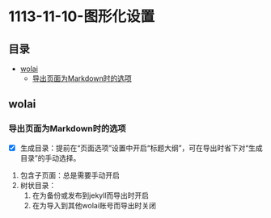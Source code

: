 # 1113-11-10-图形化设置

## 目录

-   [wolai](#wolai)
    -   [导出页面为Markdown时的选项](#导出页面为Markdown时的选项)

## wolai

### 导出页面为Markdown时的选项

-   [x] 生成目录：提前在“页面选项”设置中开启“标题大纲”，可在导出时省下对“生成目录”的手动选择。

1.  包含子页面：总是需要手动开启
2.  树状目录：
    1.  在为备份或发布到jekyll而导出时开启
    2.  在为导入到其他wolai账号而导出时关闭
